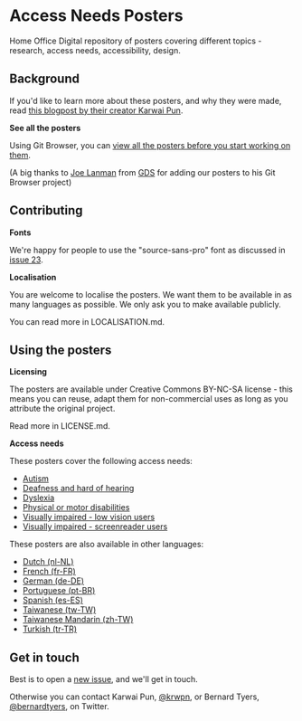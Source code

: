 # Access Needs Posters
Home Office Digital repository of posters covering different topics - research, access needs, accessibility, design.

## Background

If you'd like to learn more about these posters, and why they were made, read [this blogpost by their creator Karwai Pun](https://accessibility.blog.gov.uk/2016/09/02/dos-and-donts-on-designing-for-accessibility/).

**See all the posters**

Using Git Browser, you can [view all the posters before you start working on them](http://www.git-browser.com/ukhomeoffice/posters/accessibility/posters_en-UK).

(A big thanks to [Joe Lanman](https://twitter.com/joelanman) from [GDS](https://twitter.com/gdsteam) for adding our posters to his Git Browser project)

## Contributing

**Fonts**

We're happy for people to use the "source-sans-pro" font as discussed in [issue 23](https://github.com/UKHomeOffice/posters/issues/23).

**Localisation**

You are welcome to localise the posters. We want them to be available in as many languages as possible. We only ask you to make available publicly.

You can read more in LOCALISATION.md.

## Using the posters

**Licensing**

The posters are available under Creative Commons BY-NC-SA license - this means you can reuse, adapt them for non-commercial uses as long as you attribute the original project.

Read more in LICENSE.md.

**Access needs**

These posters cover the following access needs:
* [Autism](https://github.com/UKHomeOffice/posters/blob/master/accessibility/posters_en-UK/autistic-spectrum.pdf)
* [Deafness and hard of hearing](https://github.com/ukhomeoffice/posters/blob/master/accessibility/posters_en-UK/deaf.pdf)
* [Dyslexia](https://github.com/UKHomeOffice/posters/blob/master/accessibility/posters_en-UK/dyslexia.pdf)
* [Physical or motor disabilities](https://github.com/UKHomeOffice/posters/blob/master/accessibility/posters_en-UK/motor-disabilities.pdf)
* [Visually impaired - low vision users](https://github.com/UKHomeOffice/posters/blob/master/accessibility/posters_en-UK/low-vision.pdf)
* [Visually impaired - screenreader users](https://github.com/UKHomeOffice/posters/blob/master/accessibility/posters_en-UK/screenreader.pdf)

These posters are also available in other languages:
* [Dutch (nl-NL)](https://github.com/UKHomeOffice/posters/tree/master/accessibility/posters_nl)
* [French (fr-FR)](https://github.com/UKHomeOffice/posters/tree/master/accessibility/posters_fr)
* [German (de-DE)](https://github.com/UKHomeOffice/posters/tree/master/accessibility/posters_de)
* [Portuguese (pt-BR)](https://github.com/UKHomeOffice/posters/tree/master/accessibility/posters_pt-BR)
* [Spanish (es-ES)](https://github.com/UKHomeOffice/posters/tree/master/accessibility/posters_es)
* [Taiwanese (tw-TW)](https://github.com/UKHomeOffice/posters/tree/master/accessibility/posters_tw)
* [Taiwanese Mandarin (zh-TW)](https://github.com/UKHomeOffice/posters/tree/master/accessibility/posters_zh-TW)
* [Turkish (tr-TR)](https://github.com/UKHomeOffice/posters/tree/master/accessibility/posters_tr)

## Get in touch

Best is to open a [new issue](https://github.com/UKHomeOffice/posters/issues), and we'll get in touch.

Otherwise you can contact Karwai Pun, [@krwpn](https://twitter.com/krwpn), or Bernard Tyers, [@bernardtyers](https://twitter.com/bernardtyers), on Twitter.
